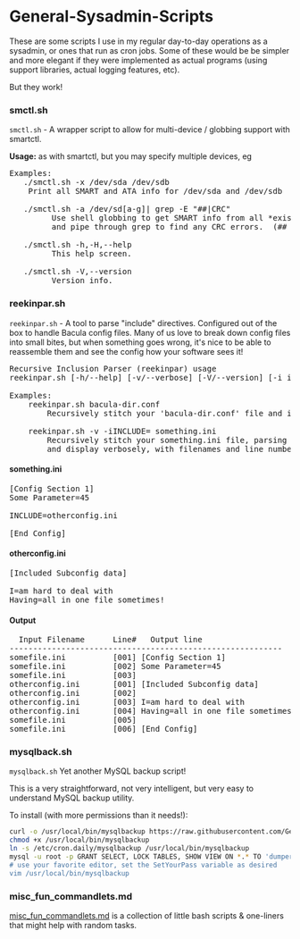 # General-Sysadmin-Scripts

These are some scripts I use in my regular day-to-day operations as a sysadmin, or ones that run as cron jobs.  Some of these would be be simpler and more elegant if they were implemented as actual programs (using support libraries, actual logging features, etc).

But they work!

### smctl.sh

`smctl.sh` - A wrapper script to allow for multi-device / globbing support with smartctl.

**Usage:** as with smartctl, but you may specify multiple devices, eg
<pre>
Examples:
   ./smctl.sh -x /dev/sda /dev/sdb
    Print all SMART and ATA info for /dev/sda and /dev/sdb

   ./smctl.sh -a /dev/sd[a-g]| grep -E "##|CRC"
         Use shell globbing to get SMART info from all *existing* devices /dev/sda - /dev/sdg (if supported by your shell)
         and pipe through grep to find any CRC errors.  (## is included to show you which device is which)

   ./smctl.sh -h,-H,--help
         This help screen.

   ./smctl.sh -V,--version
         Version info.
</pre>

### reekinpar.sh

`reekinpar.sh` - A tool to parse "include" directives.  Configured out of the box to handle Bacula config files.  Many of us love to break down config files into small bites, but when something goes wrong, it's nice to be able to reassemble them and see the config how your software sees it!
<pre>
Recursive Inclusion Parser (reekinpar) usage
reekinpar.sh [-h/--help] [-v/--verbose] [-V/--version] [-i includetext/--include=includetext] filename

Examples:
    reekinpar.sh bacula-dir.conf
        Recursively stitch your 'bacula-dir.conf' file and its @/included/sub.configs together into one stream.

    reekinpar.sh -v -iINCLUDE= something.ini
        Recursively stitch your something.ini file, parsing lines beginning with INCLUDE= as filenames to include,
        and display verbosely, with filenames and line numbers, as seen below</pre>

#### something.ini 

<pre>[Config Section 1]
Some Parameter=45

INCLUDE=otherconfig.ini

[End Config]</pre>

#### otherconfig.ini

<pre>[Included Subconfig data]

I=am hard to deal with
Having=all in one file sometimes!</pre>

#### Output

<pre>  Input Filename      Line#   Output line
----------------------------------------------------------
somefile.ini          [001] [Config Section 1]
somefile.ini          [002] Some Parameter=45
somefile.ini          [003] 
otherconfig.ini       [001] [Included Subconfig data]
otherconfig.ini       [002] 
otherconfig.ini       [003] I=am hard to deal with
otherconfig.ini       [004] Having=all in one file sometimes!
somefile.ini          [005] 
somefile.ini          [006] [End Config]</pre>

### mysqlback.sh

`mysqlback.sh` Yet another MySQL backup script!

This is a very straightforward, not very intelligent, but very easy to understand MySQL backup utility.

To install (with more permissions than it needs!):

```bash
curl -o /usr/local/bin/mysqlbackup https://raw.githubusercontent.com/GeoffMaciolek/General-Sysadmin-Scripts/master/mysqlbackup.sh
chmod +x /usr/local/bin/mysqlbackup
ln -s /etc/cron.daily/mysqlbackup /usr/local/bin/mysqlbackup
mysql -u root -p GRANT SELECT, LOCK TABLES, SHOW VIEW ON *.* TO 'dumper'@'localhost' IDENTIFIED BY 'SetYourPass';"
# use your favorite editor, set the SetYourPass variable as desired
vim /usr/local/bin/mysqlbackup
```

### misc_fun_commandlets.md

[misc_fun_commandlets.md](https://github.com/GeoffMaciolek/General-Sysadmin-Scripts/blob/master/misc_fun_commandlets.md) is a collection of little bash scripts & one-liners that might help with random tasks.
